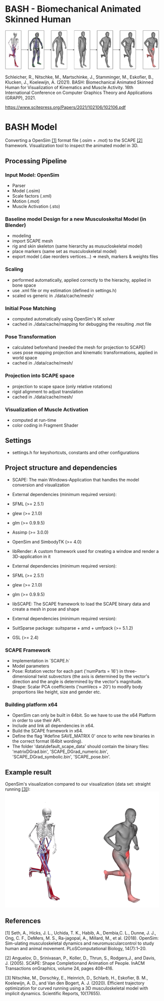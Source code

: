 # BASH - Biomechanical Animated Skinned Human

![BASH Teaser](img/teaser.jpg)

Schleicher, R., Nitschke, M., Martschinke, J., Stamminger, M., Eskofier, B., Klucken, J., Koelewijn, A. (2021).
BASH: Biomechanical Animated Skinned Human for Visualization of Kinematics and Muscle Activity.
16th International Conference on Computer Graphics Theory and Applications (GRAPP), 2021.

https://www.scitepress.org/Papers/2021/102106/102106.pdf

# BASH Model
Converting a OpenSim [[1]](#1) format file (.osim + .mot) to the SCAPE [[2]](#2) framework. 
Visualization tool to inspect the animated model in 3D.

## Processing Pipeline
### Input Model: OpenSim
- Parser
 - Model (.osim)
 - Scale factors (.xml)
 - Motion (.mot)
 - Muscle Activation (.sto)

### Baseline model Design for a new Musculoskeltal Model (in Blender)
- modeling
 - import SCAPE mesh
 - rig and skin skeleton (same hierarchy as musucloskeletal model)
 - place markers (same set as musculoskeletal model)
- export model (.dae reorders vertices...) => mesh, markers & weights files

### Scaling
- performed automatically, applied correctly to the hierachy, applied in bone space
- use .xml file or my estimation (defined in settings.h)
- scaled vs generic in ./data/cache/mesh/

### Initial Pose Matching
- computed automatically using OpenSim's IK solver
- cached in ./data/cache/mapping for debugging the resulting .mot file

### Pose Transformation
- calculated beforehand (needed the mesh for projection to SCAPE)
- uses pose mapping projection and kinematic transformations, applied in world space
- cached in ./data/cache/mesh/

### Projection into SCAPE space
- projection to scape space (only relative rotations)
- rigid alignment to adjust translation
- cached in ./data/cache/mesh/

### Visualization of Muscle Activation
- computed at run-time
- color coding in Fragment Shader

## Settings
- settings.h for keyshortcuts, constants and other configurations

## Project structure and dependencies
- SCAPE: The main Windows-Application that handles the model conversion and visualization
 - External dependencies (minimum required version):
  - SFML (>= 2.5.1)
  - glew (>= 2.1.0)
  - glm (>= 0.9.9.5)
  - Assimp (>= 3.0.0)
  - OpenSim and SimbodyTK (>= 4.0)
  
- libRender: A custom framework used for creating a window and render a 3D-application in it
 - External dependencies (minimum required version):
  - SFML (>= 2.5.1)
  - glew (>= 2.1.0)
  - glm (>= 0.9.9.5)
  
- libSCAPE: The SCAPE framework to load the SCAPE binary data and create a mesh in pose and shape
 - External dependencies (minimum required version):
  - SuitSparse package: suitsparse + amd + umfpack (>= 5.1.2)
  - GSL (>= 2.4)

### SCAPE Framework
- Implementation in ´SCAPE.h´
- Model parameters
 - Pose: Rotation vector for each part ('numParts = 16') in three-dimensional twist subvectors (the axis is determined by the vector's direction and the angle is determined by the vector's magnitude.
 - Shape: Scalar PCA coefficients ('numVecs = 20') to modify body proportions like height, size and gender etc.


### Building platform x64
- OpenSim can only be built in 64bit. So we have to use the x64 Platform in order to use their API.
- Include and link all dependencies in x64.
- Build the SCAPE framework in x64.
 - Define the flag '#define SAVE_MATRIX 0' once to write new binaries in the correct format (64bit wording).
 - The folder 'data\default_scape_data' should contain the binary files: 'matrixDGrad.bin', 'SCAPE_DGrad_numeric.bin', 'SCAPE_DGrad_symbolic.bin', 'SCAPE_pose.bin'.

## Example result
OpenSim's visualization compared to our visualization (data set: straight running [[3]](#3)):
![Example](img/straightRunningMuscle.gif)

## References
<a id="1">[1]</a>
Seth, A., Hicks, J. L., Uchida, T. K., Habib, A., Dembia,C. L., Dunne, J. J., Ong, C. F., DeMers, M. S., Ra-jagopal, A., Millard, M., et al. (2018).
OpenSim: Sim-ulating musculoskeletal dynamics and neuromuscularcontrol to study human and animal movement.
PLoSComputational Biology, 14(7):1–20.

<a id="2">[2]</a> 
Anguelov, D., Srinivasan, P., Koller, D., Thrun, S., Rodgers,J., and Davis, J. (2005).
SCAPE: Shape Completionand Animation of People.
InACM Transactions onGraphics, volume 24, pages 408–416.

<a id="3">[3]</a> 
Nitschke, M., Dorschky, E., Heinrich, D., Schlarb, H., Eskofier, B. M., Koelewijn, A. D., and Van den Bogert, A. J. (2020).
Efficient trajectory optimization for curved running using a 3D musculoskeletal model with implicit dynamics.
Scientific Reports, 10(17655).
